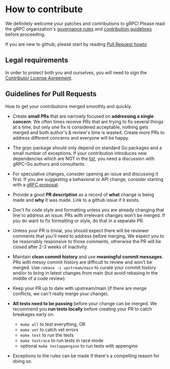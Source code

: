 # How to contribute

We definitely welcome your patches and contributions to gRPC! Please read the gRPC
organization's [governance rules](https://github.com/grpc/grpc-community/blob/main/governance.md)
and [contribution guidelines](https://github.com/grpc/grpc-community/blob/main/CONTRIBUTING.md) before proceeding.

If you are new to github, please start by reading [Pull Request howto](https://help.github.com/articles/about-pull-requests/)

## Legal requirements

In order to protect both you and ourselves, you will need to sign the
[Contributor License Agreement](https://identity.linuxfoundation.org/projects/cncf).

## Guidelines for Pull Requests
How to get your contributions merged smoothly and quickly.

- Create **small PRs** that are narrowly focused on **addressing a single
  concern**. We often times receive PRs that are trying to fix several things at
  a time, but only one fix is considered acceptable, nothing gets merged and
  both author's & review's time is wasted. Create more PRs to address different
  concerns and everyone will be happy.

- The grpc package should only depend on standard Go packages and a small number
  of exceptions. If your contribution introduces new dependencies which are NOT
  in the [list](https://godoc.org/google.golang.org/grpc?imports), you need a
  discussion with gRPC-Go authors and consultants.

- For speculative changes, consider opening an issue and discussing it first. If
  you are suggesting a behavioral or API change, consider starting with a [gRFC
  proposal](https://github.com/grpc/proposal).

- Provide a good **PR description** as a record of **what** change is being made
  and **why** it was made. Link to a github issue if it exists.

- Don't fix code style and formatting unless you are already changing that line
  to address an issue. PRs with irrelevant changes won't be merged. If you do
  want to fix formatting or style, do that in a separate PR.

- Unless your PR is trivial, you should expect there will be reviewer comments
  that you'll need to address before merging. We expect you to be reasonably
  responsive to those comments, otherwise the PR will be closed after 2-3 weeks
  of inactivity.

- Maintain **clean commit history** and use **meaningful commit messages**. PRs
  with messy commit history are difficult to review and won't be merged. Use
  `rebase -i upstream/main` to curate your commit history and/or to bring in
  latest changes from main (but avoid rebasing in the middle of a code
  review).

- Keep your PR up to date with upstream/main (if there are merge conflicts, we
  can't really merge your change).

- **All tests need to be passing** before your change can be merged. We
  recommend you **run tests locally** before creating your PR to catch breakages
  early on.
  - `make all` to test everything, OR
  - `make vet` to catch vet errors
  - `make test` to run the tests
  - `make testrace` to run tests in race mode
  - optional `make testappengine` to run tests with appengine

- Exceptions to the rules can be made if there's a compelling reason for doing so.
